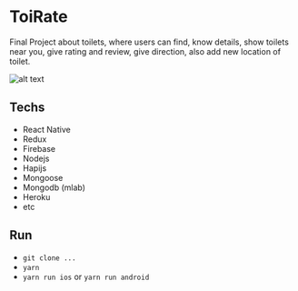 # ToiRate

Final Project about toilets, where users can find, know details, show toilets near you, give rating and review, give direction, also add new location of toilet.

![alt text](https://github.com/ekoteguhw/emceka/raw/master/screenshoot.jpeg "ToiRate")

## Techs

- React Native
- Redux
- Firebase
- Nodejs
- Hapijs
- Mongoose
- Mongodb (mlab)
- Heroku
- etc

## Run

- `git clone ...`
- `yarn`
- `yarn run ios` or `yarn run android`
